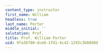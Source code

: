 ```yaml
---
content_type: instructor
first_name: William
headless: true
last_name: Porter
middle_initial: ''
salutation: Prof.
title: Prof. William Porter
uid: 9fa36780-dce0-1fd1-4c42-1293c3b80d8d
---
```

